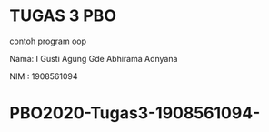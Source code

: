 # TUGAS 3 PBO
contoh program oop

Nama: I Gusti Agung Gde Abhirama Adnyana

NIM : 1908561094

# PBO2020-Tugas3-1908561094-

